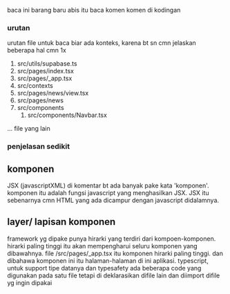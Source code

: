 baca ini barang baru abis itu baca komen komen di kodingan

### urutan

urutan file untuk baca biar ada konteks, karena bt sn cmn jelaskan beberapa hal cmn 1x

1. src/utils/supabase.ts
2. src/pages/index.tsx
3. src/pages/\_app.tsx
4. src/contexts
5. src/pages/news/view.tsx
6. src/pages/news
7. src/components
   1. src/components/Navbar.tsx

... file yang lain

### penjelasan sedikit

## komponen
JSX (javascriptXML)
di komentar bt ada banyak pake kata 'komponen'.
komponen itu adalah fungsi javascript yang menghasilkan JSX.
JSX itu sebenarnya cmn HTML yang ada dicampur dengan javascript didalamnya.

## layer/ lapisan komponen

framework yg dipake punya hirarki yang terdiri dari kompoen-komponen.
hirarki paling tinggi itu akan mempengharui seluru komponen yang dibawahnya.
file /src/pages/\_app.tsx itu komponen hirarki paling tinggi.
dan dibahawa komponen ini itu halaman-halaman di ini aplikasi.
typescript, untuk support tipe datanya dan typesafety
ada beberapa code yang digunakan pada satu file tetapi di deklarasikan difile lain dan diimport difile yg ingin dipakai
